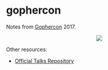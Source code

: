 # gophercon

Notes from [Gophercon](https://gophercon.com/) 2017.

<p align="center"><img src="https://i.imgur.com/rYCkycT.jpg" /></p>

Other resources:

* [Official Talks Repository](https://github.com/gophercon/2017-talks)
